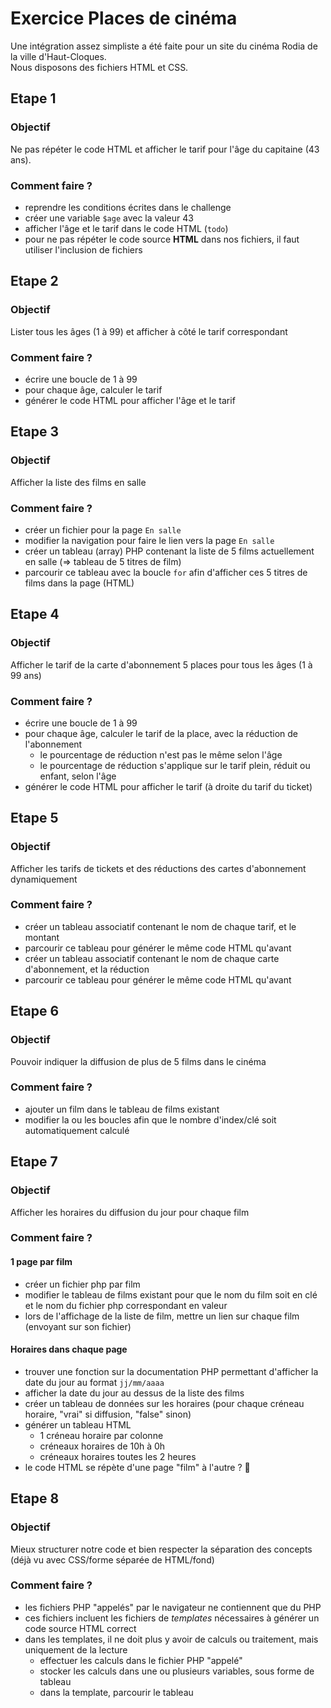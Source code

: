 # Exercice Places de cinéma

Une intégration assez simpliste a été faite pour un site du cinéma Rodia de la ville d'Haut-Cloques.  
Nous disposons des fichiers HTML et CSS.

## Etape 1

### Objectif

Ne pas répéter le code HTML et afficher le tarif pour l'âge du capitaine (43 ans).

### Comment faire ?

- reprendre les conditions écrites dans le challenge
- créer une variable `$age` avec la valeur 43
- afficher l'âge et le tarif dans le code HTML (`todo`)
- pour ne pas répéter le code source **HTML** dans nos fichiers, il faut utiliser l'inclusion de fichiers

## Etape 2

### Objectif

Lister tous les âges (1 à 99) et afficher à côté le tarif correspondant

### Comment faire ?

- écrire une boucle de 1 à 99
- pour chaque âge, calculer le tarif
- générer le code HTML pour afficher l'âge et le tarif

## Etape 3

### Objectif

Afficher la liste des films en salle

### Comment faire ?

- créer un fichier pour la page `En salle`
- modifier la navigation pour faire le lien vers la page `En salle`
- créer un tableau (array) PHP contenant la liste de 5 films actuellement en salle (=> tableau de 5 titres de film)
- parcourir ce tableau avec la boucle `for` afin d'afficher ces 5 titres de films dans la page (HTML)

## Etape 4

### Objectif

Afficher le tarif de la carte d'abonnement 5 places pour tous les âges (1 à 99 ans)

### Comment faire ?

- écrire une boucle de 1 à 99
- pour chaque âge, calculer le tarif de la place, avec la réduction de l'abonnement
  - le pourcentage de réduction n'est pas le même selon l'âge
  - le pourcentage de réduction s'applique sur le tarif plein, réduit ou enfant, selon l'âge
- générer le code HTML pour afficher le tarif (à droite du tarif du ticket)

## Etape 5

### Objectif

Afficher les tarifs de tickets et des réductions des cartes d'abonnement dynamiquement

### Comment faire ?

- créer un tableau associatif contenant le nom de chaque tarif, et le montant
- parcourir ce tableau pour générer le même code HTML qu'avant
- créer un tableau associatif contenant le nom de chaque carte d'abonnement, et la réduction
- parcourir ce tableau pour générer le même code HTML qu'avant

## Etape 6

### Objectif

Pouvoir indiquer la diffusion de plus de 5 films dans le cinéma

### Comment faire ?

- ajouter un film dans le tableau de films existant
- modifier la ou les boucles afin que le nombre d'index/clé soit automatiquement calculé

## Etape 7

### Objectif

Afficher les horaires du diffusion du jour pour chaque film

### Comment faire ?

#### 1 page par film

- créer un fichier php par film
- modifier le tableau de films existant pour que le nom du film soit en clé et le nom du fichier php correspondant en valeur
- lors de l'affichage de la liste de film, mettre un lien sur chaque film (envoyant sur son fichier)

#### Horaires dans chaque page

- trouver une fonction sur la documentation PHP permettant d'afficher la date du jour au format `jj/mm/aaaa`
- afficher la date du jour au dessus de la liste des films
- créer un tableau de données sur les horaires (pour chaque créneau horaire, "vrai" si diffusion, "false" sinon)
- générer un tableau HTML
  - 1 créneau horaire par colonne
  - créneaux horaires de 10h à 0h
  - créneaux horaires toutes les 2 heures
- le code HTML se répète d'une page "film" à l'autre ? :thinking:

## Etape 8

### Objectif

Mieux structurer notre code et bien respecter la séparation des concepts (déjà vu avec CSS/forme séparée de HTML/fond)

### Comment faire ?

- les fichiers PHP "appelés" par le navigateur ne contiennent que du PHP
- ces fichiers incluent les fichiers de _templates_ nécessaires à générer un code source HTML correct
- dans les templates, il ne doit plus y avoir de calculs ou traitement, mais uniquement de la lecture
  - effectuer les calculs dans le fichier PHP "appelé"
  - stocker les calculs dans une ou plusieurs variables, sous forme de tableau
  - dans la template, parcourir le tableau
